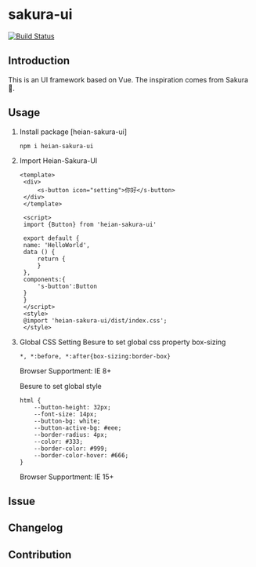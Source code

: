 # sakura-ui
[![Build Status](https://www.travis-ci.org/Firenzia/sakura-ui.svg?branch=master)](https://www.travis-ci.org/Firenzia/sakura-ui)

## Introduction
This is an UI framework based on Vue. The inspiration comes from Sakura :cherry_blossom:.

## Usage
1. Install package [heian-sakura-ui]
   ```
   npm i heian-sakura-ui
   ```
2. Import Heian-Sakura-UI
   ```
   <template>
    <div>
        <s-button icon="setting">你好</s-button>
    </div>
    </template>

    <script>
    import {Button} from 'heian-sakura-ui'

    export default {
    name: 'HelloWorld',
    data () {
        return {
        }
    },
    components:{
        's-button':Button
    }
    }
    </script>
    <style>
    @import 'heian-sakura-ui/dist/index.css';
    </style>

   ```
3. Global CSS Setting 
    Besure to set global css property box-sizing
    ```
    *, *:before, *:after{box-sizing:border-box}
    ```
    Browser Supportment: IE 8+

    Besure to set global style
    ```
    html {
        --button-height: 32px;
        --font-size: 14px;
        --button-bg: white;
        --button-active-bg: #eee;
        --border-radius: 4px;
        --color: #333;
        --border-color: #999;
        --border-color-hover: #666;
    }
    ```
    Browser Supportment: IE 15+
## Issue

## Changelog

## Contribution